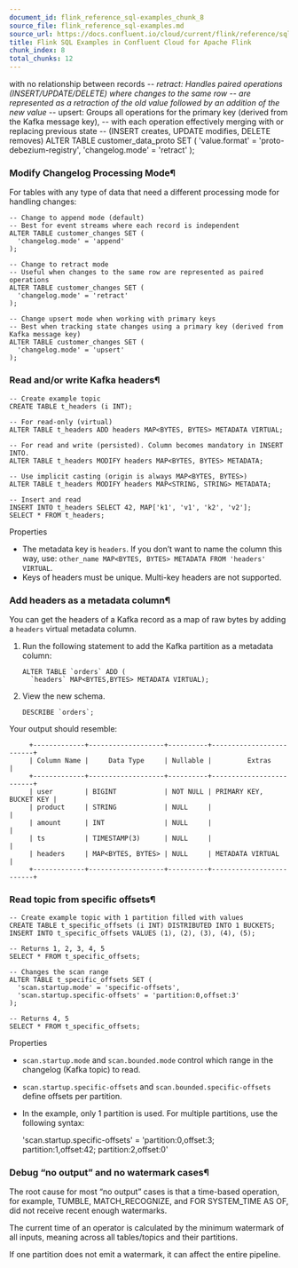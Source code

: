 ```yaml
---
document_id: flink_reference_sql-examples_chunk_8
source_file: flink_reference_sql-examples.md
source_url: https://docs.confluent.io/cloud/current/flink/reference/sql-examples.html
title: Flink SQL Examples in Confluent Cloud for Apache Flink
chunk_index: 8
total_chunks: 12
---
```


with no relationship between records
    -- *retract: Handles paired operations (INSERT/UPDATE/DELETE) where changes to the same row
    --            are represented as a retraction of the old value followed by an addition of the new value
    --* upsert: Groups all operations for the primary key (derived from the Kafka message key),
    --           with each operation effectively merging with or replacing previous state
    --           (INSERT creates, UPDATE modifies, DELETE removes)
    ALTER TABLE customer_data_proto SET (
      'value.format' = 'proto-debezium-registry',
      'changelog.mode' = 'retract'
    );

### Modify Changelog Processing Mode¶

For tables with any type of data that need a different processing mode for handling changes:

    -- Change to append mode (default)
    -- Best for event streams where each record is independent
    ALTER TABLE customer_changes SET (
      'changelog.mode' = 'append'
    );

    -- Change to retract mode
    -- Useful when changes to the same row are represented as paired operations
    ALTER TABLE customer_changes SET (
      'changelog.mode' = 'retract'
    );

    -- Change upsert mode when working with primary keys
    -- Best when tracking state changes using a primary key (derived from Kafka message key)
    ALTER TABLE customer_changes SET (
      'changelog.mode' = 'upsert'
    );

### Read and/or write Kafka headers¶

    -- Create example topic
    CREATE TABLE t_headers (i INT);

    -- For read-only (virtual)
    ALTER TABLE t_headers ADD headers MAP<BYTES, BYTES> METADATA VIRTUAL;

    -- For read and write (persisted). Column becomes mandatory in INSERT INTO.
    ALTER TABLE t_headers MODIFY headers MAP<BYTES, BYTES> METADATA;

    -- Use implicit casting (origin is always MAP<BYTES, BYTES>)
    ALTER TABLE t_headers MODIFY headers MAP<STRING, STRING> METADATA;

    -- Insert and read
    INSERT INTO t_headers SELECT 42, MAP['k1', 'v1', 'k2', 'v2'];
    SELECT * FROM t_headers;

Properties

* The metadata key is `headers`. If you don’t want to name the column this way, use: `other_name MAP<BYTES, BYTES> METADATA FROM 'headers' VIRTUAL`.
* Keys of headers must be unique. Multi-key headers are not supported.

### Add headers as a metadata column¶

You can get the headers of a Kafka record as a map of raw bytes by adding a `headers` virtual metadata column.

  1. Run the following statement to add the Kafka partition as a metadata column:

         ALTER TABLE `orders` ADD (
           `headers` MAP<BYTES,BYTES> METADATA VIRTUAL);

  2. View the new schema.

         DESCRIBE `orders`;

Your output should resemble:

         +-------------+-------------------+----------+-------------------------+
         | Column Name |     Data Type     | Nullable |         Extras          |
         +-------------+-------------------+----------+-------------------------+
         | user        | BIGINT            | NOT NULL | PRIMARY KEY, BUCKET KEY |
         | product     | STRING            | NULL     |                         |
         | amount      | INT               | NULL     |                         |
         | ts          | TIMESTAMP(3)      | NULL     |                         |
         | headers     | MAP<BYTES, BYTES> | NULL     | METADATA VIRTUAL        |
         +-------------+-------------------+----------+-------------------------+

### Read topic from specific offsets¶

    -- Create example topic with 1 partition filled with values
    CREATE TABLE t_specific_offsets (i INT) DISTRIBUTED INTO 1 BUCKETS;
    INSERT INTO t_specific_offsets VALUES (1), (2), (3), (4), (5);

    -- Returns 1, 2, 3, 4, 5
    SELECT * FROM t_specific_offsets;

    -- Changes the scan range
    ALTER TABLE t_specific_offsets SET (
      'scan.startup.mode' = 'specific-offsets',
      'scan.startup.specific-offsets' = 'partition:0,offset:3'
    );

    -- Returns 4, 5
    SELECT * FROM t_specific_offsets;

Properties

* `scan.startup.mode` and `scan.bounded.mode` control which range in the changelog (Kafka topic) to read.
* `scan.startup.specific-offsets` and `scan.bounded.specific-offsets` define offsets per partition.
* In the example, only 1 partition is used. For multiple partitions, use the following syntax:

    'scan.startup.specific-offsets' = 'partition:0,offset:3; partition:1,offset:42; partition:2,offset:0'

### Debug “no output” and no watermark cases¶

The root cause for most “no output” cases is that a time-based operation, for example, TUMBLE, MATCH_RECOGNIZE, and FOR SYSTEM_TIME AS OF, did not receive recent enough watermarks.

The current time of an operator is calculated by the minimum watermark of all inputs, meaning across all tables/topics and their partitions.

If one partition does not emit a watermark, it can affect the entire pipeline.

